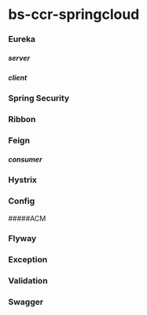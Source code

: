 # bs-ccr-springcloud

### Eureka
##### server
##### client

### Spring Security


### Ribbon


### Feign
##### consumer

### Hystrix 


### Config
#####ACM


### Flyway

### Exception

### Validation


### Swagger
